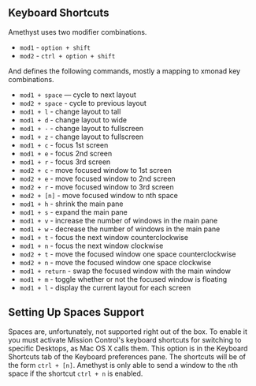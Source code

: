 
Keyboard Shortcuts
------------------

Amethyst uses two modifier combinations.

* `mod1` - `option + shift`
* `mod2` - `ctrl + option + shift`

And defines the following commands, mostly a mapping to xmonad key combinations.

* `mod1 + space` — cycle to next layout
* `mod2 + space` - cycle to previous layout
* `mod1 + l` - change layout to tall
* `mod1 + d` - change layout to wide
* `mod1 + -` - change layout to fullscreen
* `mod1 + z` - change layout to fullscreen
* `mod1 + c` - focus 1st screen
* `mod1 + e` - focus 2nd screen
* `mod1 + r` - focus 3rd screen
* `mod2 + c` - move focused window to 1st screen
* `mod2 + e` - move focused window to 2nd screen
* `mod2 + r` - move focused window to 3rd screen
* `mod2 + [n]` - move focused window to nth space
* `mod1 + h` - shrink the main pane
* `mod1 + s` - expand the main pane
* `mod1 + v` - increase the number of windows in the main pane
* `mod1 + w` - decrease the number of windows in the main pane
* `mod1 + t` - focus the next window counterclockwise
* `mod1 + n` - focus the next window clockwise
* `mod2 + t` - move the focused window one space counterclockwise
* `mod2 + n` - move the focused window one space clockwise
* `mod1 + return` - swap the focused window with the main window
* `mod1 + m` - toggle whether or not the focused window is floating
* `mod1 + l` - display the current layout for each screen

Setting Up Spaces Support
-------------------------

Spaces are, unfortunately, not supported right out of the box. To enable it you
must activate Mission Control's keyboard shortcuts for switching to specific
Desktops, as Mac OS X calls them. This option is in the Keyboard Shortcuts tab
of the Keyboard preferences pane. The shortcuts will be of the form `ctrl +
[n]`. Amethyst is only able to send a window to the `n`th space if the shortcut
`ctrl + n` is enabled.
